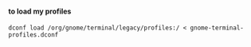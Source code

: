 #### to load my profiles  

```
dconf load /org/gnome/terminal/legacy/profiles:/ < gnome-terminal-profiles.dconf
```
